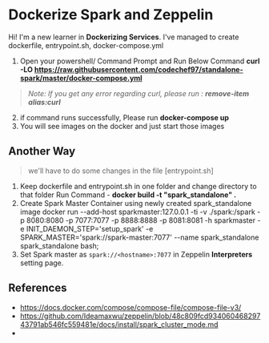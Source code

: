 # Dockerize Spark and Zeppelin

Hi! I'm a new learner in **Dockerizing Services**. I've managed to create dockerfile, entrypoint.sh, docker-compose.yml


1. Open your powershell/ Command Prompt and Run Below Command
**curl -LO https://raw.githubusercontent.com/codechef97/standalone-spark/master/docker-compose.yml**
 > _Note: If you get any error regarding curl, please run : **remove-item alias:curl**_
2. if command runs successfully, Please run 
	**docker-compose up**
3. You will see images on the docker and just start those images


Another Way 
-
> we'll have to do some changes in the file [entrypoint.sh]
1. Keep dockerfile and entrypoint.sh in one folder and change directory to that folder
	Run Command  - **docker build -t "spark_standalone" .**
2. Create Spark Master Container using newly created spark_standalone image
	docker run  --add-host sparkmaster:127.0.0.1 -ti -v ./spark:/spark 
	  -p 8080:8080 
	  -p 7077:7077 
	  -p 8888:8888 
	  -p 8081:8081 -h sparkmaster
	 -e INIT_DAEMON_STEP='setup_spark' 
	 -e SPARK_MASTER='spark://spark-master:7077' --name spark_standalone spark_standalone bash;
3. Set Spark master as  `spark://<hostname>:7077`  in Zeppelin  **Interpreters**  setting page.




References 
- 
- https://docs.docker.com/compose/compose-file/compose-file-v3/
- https://github.com/Ideamaxwu/zeppelin/blob/48c809fcd93406046829743791ab546fc559481e/docs/install/spark_cluster_mode.md
- 
